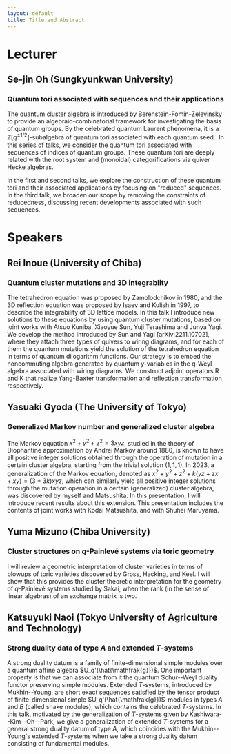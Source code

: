 ```yaml
---
layout: default
title: Title and Abstract
---
```


<script type="text/x-mathjax-config">MathJax.Hub.Config({tex2jax:{inlineMath:[['\$','\$'],['\\(','\\)']],processEscapes:true},CommonHTML: {matchFontHeight:false}});</script>
<script type="text/javascript" async src="https://cdnjs.cloudflare.com/ajax/libs/mathjax/2.7.1/MathJax.js?config=TeX-MML-AM_CHTML"></script>

# Lecturer

## Se-jin Oh (Sungkyunkwan University)
### Quantum tori associated with sequences and their applications

The quantum cluster algebra is introduced by Berenstein-Fomin-Zelevinsky to provide an algebraic-combinatorial
framework for investigating the basis of quantum groups. By the celebrated quantum Laurent phenomena, it is a $\mathbb{Z}[q^{\pm 1/2}]$-subalgebra
of quantum tori associated with each quantum seed.  In this series of talks, we consider the quantum tori associated with sequences of
indices of quantum groups. These quantum tori are deeply related with the root system and (monoidal) categorifications via quiver Hecke algebras.

In the first and second talks, we explore the construction of these quantum tori and their associated applications by focusing on "reduced" sequences.
In the third talk, we broaden our scope by removing the constraints of reducedness, discussing recent developments associated with such sequences.

# Speakers

## Rei Inoue (University of Chiba)
### Quantum cluster mutations and 3D integrablity
The tetrahedron equation was proposed by Zamolodchikov in 1980, and the 3D reflection equation was 
proposed by Isaev and Kulish in 1997, to describe the integrability of 3D lattice models. 
In this talk I introduce new solutions to these equations by using quantum cluster mutations, 
based on joint works with Atsuo Kuniba, Xiaoyue Sun, Yuji Terashima and Junya Yagi.
We develop the method introduced by Sun and Yagi [arXiv:2211.10702], where they attach three types of quivers 
to wiring diagrams, and for each of them the quantum mutations yield the solution of the tetrahedron equation 
in terms of quantum dilogarithm functions. 
Our strategy is to embed the noncommuting algebra generated by quantum y-variables in the q-Weyl algebra 
associated with wiring diagrams. We construct adjoint operators R and K that realize 
Yang-Baxter transformation and reflection transformation respectively. 

## Yasuaki Gyoda (The University of Tokyo)
### Generalized Markov number and generalized cluster algebra
The Markov equation $x^2+y^2+z^2=3xyz$, studied in the theory of Diophantine approximation by Andrei Markov around 1880, is known to have all positive integer solutions obtained through the operation of mutation in a certain cluster algebra, starting from the trivial solution $(1,1,1)$. In 2023, a generalization of the Markov equation, denoted as $x^2+y^2+z^2+k(yz+zx+xy)=(3+3k)xyz$, which can similarly yield all positive integer solutions through the mutation operation in a certain (generalized) cluster algebra, was discovered by myself and Matsushita. In this presentation, I will introduce recent results about this extension. This presentation includes the contents of joint works with Kodai Matsushita, and with Shuhei Maruyama.

## Yuma Mizuno (Chiba University)
### Cluster structures on $q$-Painlevé systems via toric geometry
I will review a geometric interpretation of cluster varieties in terms of blowups of toric varieties discovered by Gross, Hacking, and Keel. I will show that this provides the cluster theoretic interpretation for the geometry of $q$-Painlevé systems studied by Sakai, when the rank (in the sense of linear algebras) of an exchange matrix is two.

## Katsuyuki Naoi (Tokyo University of Agriculture and Technology)
### Strong duality data of type $A$ and extended $T$-systems
A strong duality datum is a family of finite-dimensional simple modules over a quantum affine algebra $U_q'(\hat{\mathfrak{g}})$. One important property is that we can associate from it the quantum Schur--Weyl duality functor preserving simple modules.
Extended $T$-systems, introduced by Mukhin--Young, are short exact sequences satisfied by the tensor product of finite-dimensional simple $U_q'(\hat{\mathfrak{g}})$-modules
in types $A$ and $B$ (called snake modules), which contains the celebrated $T$-systems. In this talk, motivated by the generalization of $T$-systems given by Kashiwara--Kim--Oh--Park, we give a generalization of extended $T$-systems for a general strong duality datum of type $A$, which coincides with the Mukhin--Young's extended $T$-systems when we take a strong duality datum consisting of fundamental modules.

